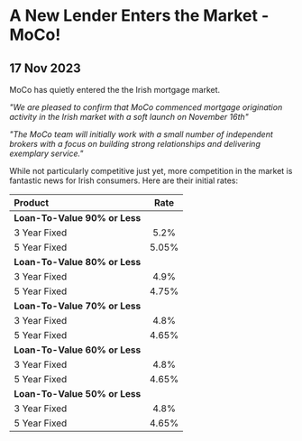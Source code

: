 # A New Lender Enters the Market - MoCo!
## 17 Nov 2023


MoCo has quietly entered the the Irish mortgage market.

_"We are pleased to confirm that MoCo commenced mortgage origination activity in the Irish market with a soft launch on November 16th"_

_"The MoCo team will initially work with a small number of independent brokers with a focus on building strong relationships and delivering exemplary service."_

While not particularly competitive just yet, more competition in the market is fantastic news for Irish consumers. Here are their initial rates:

| Product | Rate |
| :--- | :----: |
| **Loan-To-Value 90% or Less** | | |
| 3 Year Fixed | 5.2% |
| 5 Year Fixed | 5.05% |
| **Loan-To-Value 80% or Less** | | |
| 3 Year Fixed | 4.9% |
| 5 Year Fixed | 4.75% |
| **Loan-To-Value 70% or Less** | | |
| 3 Year Fixed | 4.8% |
| 5 Year Fixed | 4.65% |
| **Loan-To-Value 60% or Less** | | |
| 3 Year Fixed | 4.8% |
| 5 Year Fixed | 4.65% |
| **Loan-To-Value 50% or Less** | | |
| 3 Year Fixed | 4.8% |
| 5 Year Fixed | 4.65% |
